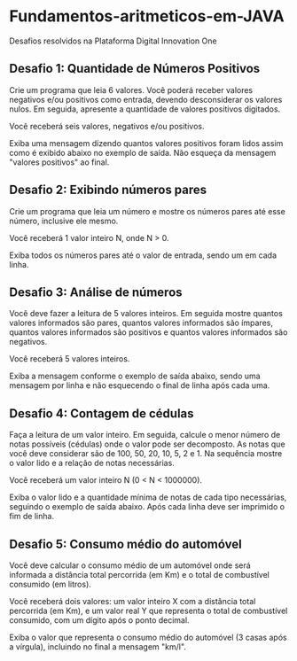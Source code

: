 # Fundamentos-aritmeticos-em-JAVA
Desafios resolvidos na Plataforma Digital Innovation One

## Desafio 1: Quantidade de Números Positivos

Crie um programa que leia 6 valores. Você poderá receber valores negativos e/ou positivos como entrada, devendo desconsiderar os valores nulos. Em seguida, apresente a quantidade de valores positivos digitados.

Você receberá seis valores, negativos e/ou positivos.

Exiba uma mensagem dizendo quantos valores positivos foram lidos assim como é exibido abaixo no exemplo de saída. Não esqueça da mensagem "valores positivos" ao final.

## Desafio 2: Exibindo números pares

Crie um programa que leia um número e mostre os números pares até esse número, inclusive ele mesmo.

Você receberá 1 valor inteiro N, onde N > 0.

Exiba todos os números pares até o valor de entrada, sendo um em cada linha. 

## Desafio 3: Análise de números

Você deve fazer a leitura de 5 valores inteiros. Em seguida mostre quantos valores informados são pares, quantos valores informados são ímpares, quantos valores informados são positivos e quantos valores informados são negativos.

Você receberá 5 valores inteiros.

Exiba a mensagem conforme o exemplo de saída abaixo, sendo uma mensagem por linha e não esquecendo o final de linha após cada uma.

## Desafio 4: Contagem de cédulas

Faça a leitura de um valor inteiro. Em seguida, calcule o menor número de notas possíveis (cédulas) onde o valor pode ser decomposto. As notas que você deve considerar são de 100, 50, 20, 10, 5, 2 e 1. Na sequência mostre o valor lido e a relação de notas necessárias.

Você receberá um valor inteiro N (0 < N < 1000000).

Exiba o valor lido e a quantidade mínima de notas de cada tipo necessárias, seguindo o exemplo de saída abaixo. Após cada linha deve ser imprimido o fim de linha.

## Desafio 5: Consumo médio do automóvel

Você deve calcular o consumo médio de um automóvel onde será informada a distância total percorrida (em Km) e o total de combustível consumido (em litros).

Você receberá dois valores: um valor inteiro X com a distância total percorrida (em Km), e um valor real Y que representa o total de combustível consumido, com um dígito após o ponto decimal.

Exiba o valor que representa o consumo médio do automóvel (3 casas após a vírgula), incluindo no final a mensagem "km/l".
